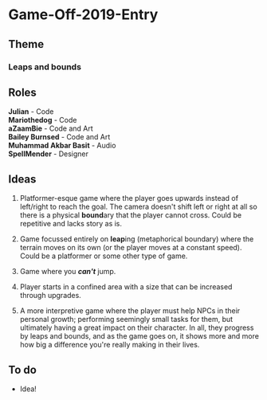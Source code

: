 # Game-Off-2019-Entry
## Theme
### Leaps and bounds

## Roles
**Julian** - Code\
**Mariothedog** - Code\
**aZaamBie** - Code and Art\
**Bailey Burnsed** - Code and Art\
**Muhammad Akbar Basit** - Audio\
**SpellMender** - Designer

## Ideas
1. Platformer-esque game where the player goes upwards instead of left/right to reach the goal. The camera doesn't shift left or right at all so there is a physical **bound**ary that the player cannot cross. Could be repetitive and lacks story as is.

2. Game focussed entirely on **leap**ing (metaphorical boundary) where the terrain moves on its own (or the player moves at a constant speed). Could be a platformer or some other type of game.

3. Game where you ***can't*** jump.

4. Player starts in a confined area with a size that can be increased through upgrades.

5. A more interpretive game where the player must help NPCs in their personal growth; performing seemingly small tasks for them, but ultimately having a great impact on their character. In all, they progress by leaps and bounds, and as the game goes on, it shows more and more how big a difference you're really making in their lives.

## To do
- Idea!
